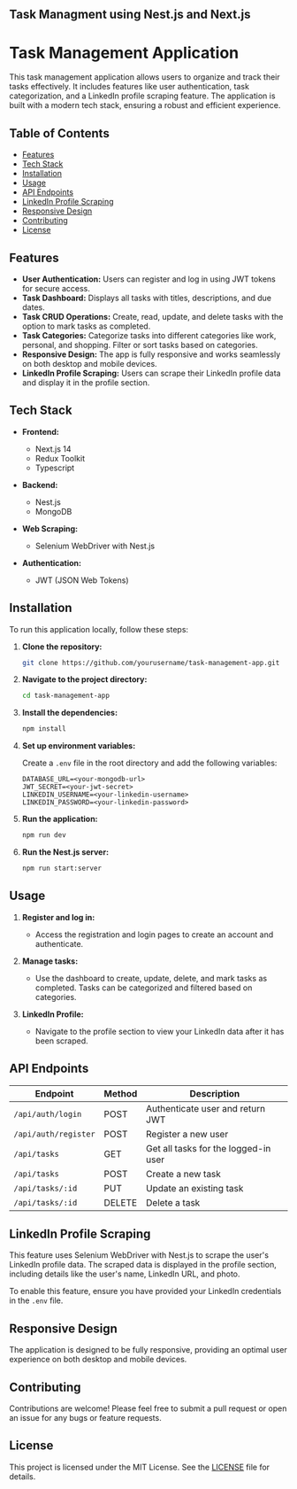 ## Task Managment using Nest.js and Next.js

# Task Management Application

This task management application allows users to organize and track their tasks effectively. It includes features like user authentication, task categorization, and a LinkedIn profile scraping feature. The application is built with a modern tech stack, ensuring a robust and efficient experience.

## Table of Contents

- [Features](#features)
- [Tech Stack](#tech-stack)
- [Installation](#installation)
- [Usage](#usage)
- [API Endpoints](#api-endpoints)
- [LinkedIn Profile Scraping](#linkedin-profile-scraping)
- [Responsive Design](#responsive-design)
- [Contributing](#contributing)
- [License](#license)

## Features

- **User Authentication:** Users can register and log in using JWT tokens for secure access.
- **Task Dashboard:** Displays all tasks with titles, descriptions, and due dates.
- **Task CRUD Operations:** Create, read, update, and delete tasks with the option to mark tasks as completed.
- **Task Categories:** Categorize tasks into different categories like work, personal, and shopping. Filter or sort tasks based on categories.
- **Responsive Design:** The app is fully responsive and works seamlessly on both desktop and mobile devices.
- **LinkedIn Profile Scraping:** Users can scrape their LinkedIn profile data and display it in the profile section.

## Tech Stack

- **Frontend:**
  - Next.js 14
  - Redux Toolkit
  - Typescript

- **Backend:**
  - Nest.js
  - MongoDB

- **Web Scraping:**
  - Selenium WebDriver with Nest.js

- **Authentication:**
  - JWT (JSON Web Tokens)

## Installation

To run this application locally, follow these steps:

1. **Clone the repository:**

    ```bash
    git clone https://github.com/yourusername/task-management-app.git
    ```

2. **Navigate to the project directory:**

    ```bash
    cd task-management-app
    ```

3. **Install the dependencies:**

    ```bash
    npm install
    ```

4. **Set up environment variables:**

    Create a `.env` file in the root directory and add the following variables:

    ```env
    DATABASE_URL=<your-mongodb-url>
    JWT_SECRET=<your-jwt-secret>
    LINKEDIN_USERNAME=<your-linkedin-username>
    LINKEDIN_PASSWORD=<your-linkedin-password>
    ```

5. **Run the application:**

    ```bash
    npm run dev
    ```

6. **Run the Nest.js server:**

    ```bash
    npm run start:server
    ```

## Usage

1. **Register and log in:**
   - Access the registration and login pages to create an account and authenticate.

2. **Manage tasks:**
   - Use the dashboard to create, update, delete, and mark tasks as completed. Tasks can be categorized and filtered based on categories.

3. **LinkedIn Profile:**
   - Navigate to the profile section to view your LinkedIn data after it has been scraped.

## API Endpoints

| Endpoint          | Method | Description                       |
| ----------------- | ------ | --------------------------------- |
| `/api/auth/login` | POST   | Authenticate user and return JWT  |
| `/api/auth/register` | POST | Register a new user               |
| `/api/tasks`      | GET    | Get all tasks for the logged-in user |
| `/api/tasks`      | POST   | Create a new task                 |
| `/api/tasks/:id`  | PUT    | Update an existing task           |
| `/api/tasks/:id`  | DELETE | Delete a task                     |

## LinkedIn Profile Scraping

This feature uses Selenium WebDriver with Nest.js to scrape the user's LinkedIn profile data. The scraped data is displayed in the profile section, including details like the user's name, LinkedIn URL, and photo.

To enable this feature, ensure you have provided your LinkedIn credentials in the `.env` file.

## Responsive Design

The application is designed to be fully responsive, providing an optimal user experience on both desktop and mobile devices.

## Contributing

Contributions are welcome! Please feel free to submit a pull request or open an issue for any bugs or feature requests.

## License

This project is licensed under the MIT License. See the [LICENSE](LICENSE) file for details.
